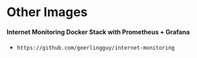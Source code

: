 # Other Images

#### Internet Monitoring Docker Stack with Prometheus + Grafana

- `https://github.com/geerlingguy/internet-monitoring`
